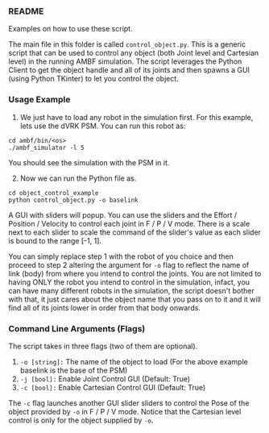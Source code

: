 ### README

Examples on how to use these script.

The main file in this folder is called `control_object.py`. This is a generic
script that can be used to control any object (both Joint level and Cartesian
level) in the running AMBF simulation. The script leverages the Python Client
to get the object handle and all of its joints and then spawns a GUI (using
  Python TKinter) to let you control the object.

### Usage Example

1. We just have to load any robot in the simulation first. For this example, lets
use the dVRK PSM. You can run this robot as:

```
cd ambf/bin/<os>
./ambf_simulator -l 5
```

You should see the simulation with the PSM in it.

2. Now we can run the Python file as.

```
cd object_control_example
python control_object.py -o baselink
```

A GUI with sliders will popup. You can use the sliders and the Effort / Position
 / Velocity to control each joint in F / P / V mode. There is a scale next to
 each slider to scale the command of the slider's value as each slider is bound
 to the range [-1, 1].

 You can simply replace step 1 with the robot of you choice and then proceed to
 step 2 altering the argument for `-o` flag to reflect the name of link (body) from where you
 intend to control the joints. You are not limited to having ONLY the robot you intend
 to control in the simulation, infact, you can have many different robots in the simulation, the
 script doesn't bother with that, it just cares about the object name that you pass
 on to it and it will find all of its joints lower in order from that body onwards.

 ### Command Line Arguments (Flags)
 The script takes in three flags (two of them are optional).

1. `-o [string]:` The name of the object to load (For the above example baselink is the base of the PSM)
2. `-j [bool]:` Enable Joint Control GUI (Default: True)
3. `-c [bool]:` Enable Cartesian Control GUI (Default: True)

 The `-c` flag launches another GUI slider sliders to control the Pose of the
 object provided by `-o` in F / P / V mode. Notice that the Cartesian level control
 is only for the object supplied by `-o`.
